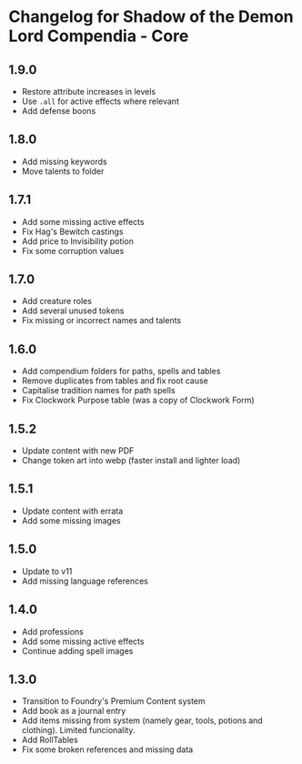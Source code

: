# Changelog for Shadow of the Demon Lord Compendia - Core

## 1.9.0

- Restore attribute increases in levels
- Use `.all` for active effects where relevant
- Add defense boons

## 1.8.0

- Add missing keywords
- Move talents to folder

## 1.7.1

- Add some missing active effects
- Fix Hag's Bewitch castings
- Add price to Invisibility potion
- Fix some corruption values

## 1.7.0

- Add creature roles
- Add several unused tokens
- Fix missing or incorrect names and talents

## 1.6.0

- Add compendium folders for paths, spells and tables
- Remove duplicates from tables and fix root cause
- Capitalise tradition names for path spells
- Fix Clockwork Purpose table (was a copy of Clockwork Form)

## 1.5.2

- Update content with new PDF
- Change token art into webp (faster install and lighter load)

## 1.5.1

- Update content with errata
- Add some missing images

## 1.5.0

- Update to v11
- Add missing language references

## 1.4.0

- Add professions
- Add some missing active effects
- Continue adding spell images

## 1.3.0

- Transition to Foundry's Premium Content system
- Add book as a journal entry
- Add items missing from system (namely gear, tools, potions and clothing). Limited funcionality.
- Add RollTables
- Fix some broken references and missing data
